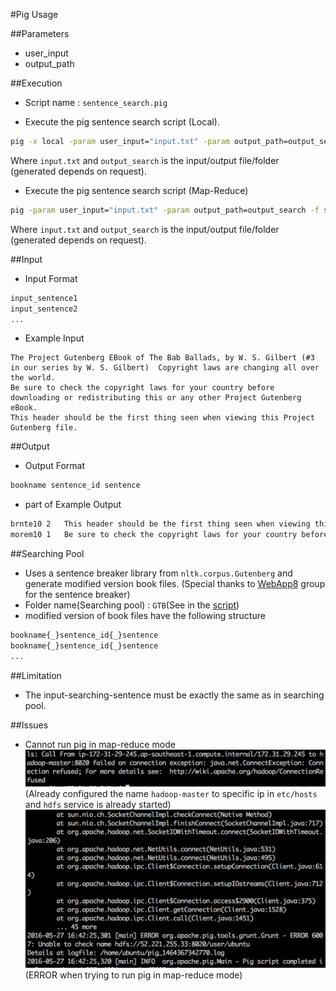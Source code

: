 #Pig Usage

##Parameters
* user_input
* output_path

##Execution
* Script name : `sentence_search.pig`

* Execute the pig sentence search script (Local).
```sh
pig -x local -param user_input="input.txt" -param output_path=output_search -f sentence_search.pig
```

Where `input.txt` and `output_search` is the input/output file/folder (generated depends on request).

* Execute the pig sentence search script (Map-Reduce)
```sh
pig -param user_input="input.txt" -param output_path=output_search -f sentence_search.pig
```

Where `input.txt` and `output_search` is the input/output file/folder (generated depends on request).

##Input

* Input Format
```sh
input_sentence1
input_sentence2
...
```

* Example Input
```
The Project Gutenberg EBook of The Bab Ballads, by W. S. Gilbert (#3 in our series by W. S. Gilbert)  Copyright laws are changing all over the world.
Be sure to check the copyright laws for your country before downloading or redistributing this or any other Project Gutenberg eBook.
This header should be the first thing seen when viewing this Project Gutenberg file.
```

##Output
* Output Format
```sh
bookname sentence_id sentence
```

* part of Example Output
```sh
brnte10	2	This header should be the first thing seen when viewing this Project Gutenberg file.
morem10	1	Be sure to check the copyright laws for your country before downloading or redistributing this or any other Project Gutenberg eBook.
```

##Searching Pool
* Uses a sentence breaker library from `nltk.corpus.Gutenberg` and generate modified version book files.
(Special thanks to [WebApp8](https://github.com/vasupol11/219351_homework) group for the sentence breaker)
* Folder name(Searching pool) : `GTB`(See in the [script](sentence_search.pig))
* modified version of book files have the following structure
```sh
bookname{_}sentence_id{_}sentence
bookname{_}sentence_id{_}sentence
...
```

##Limitation
* The input-searching-sentence must be exactly the same as in searching pool.



##Issues
* Cannot run pig in map-reduce mode
![alt text](img/issue1.png "Issue 1")
(Already configured the name `hadoop-master` to specific ip in `etc/hosts` and `hdfs` service is already started)
![alt text](img/issue2.png "Issue 2")
(ERROR when trying to run pig in map-reduce mode)
